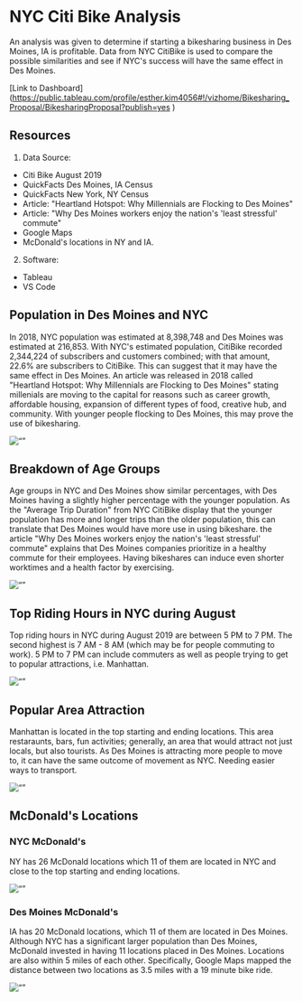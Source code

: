 # NYC Citi Bike Analysis
An analysis was given to determine if starting a bikesharing business in Des Moines, IA is profitable.  Data from NYC CitiBike is used to compare the possible similarities and see if NYC's success will have the same effect in Des Moines. 

[Link to Dashboard] (https://public.tableau.com/profile/esther.kim4056#!/vizhome/Bikesharing_Proposal/BikesharingProposal?publish=yes )  

## Resources
1. Data Source:
- Citi Bike August 2019
- QuickFacts Des Moines, IA Census
- QuickFacts New York, NY Census
- Article: "Heartland Hotspot: Why Millennials are Flocking to Des Moines"
- Article: "Why Des Moines workers enjoy the nation's 'least stressful' commute"
- Google Maps
- McDonald's locations in NY and IA.

2. Software:
- Tableau
- VS Code 

## Population in Des Moines and NYC
In 2018, NYC population was estimated at 8,398,748 and Des Moines was estimated at 216,853.  With NYC's estimated population, CitiBike recorded 2,344,224 of subscribers and customers combined;  with that amount, 22.6% are subscribers to CitiBike.  This can suggest that it may have the same effect in Des Moines.  An article was released in 2018 called "Heartland Hotspot: Why Millennials are Flocking to Des Moines" stating millenials are moving to the capital for reasons such as career growth, affordable housing, expansion of different types of food, creative hub, and community.  With younger people flocking to Des Moines, this may prove the use of bikesharing.

<img width=“500” alt=“” src="https://github.com/estherhk/Bike_Sharing/blob/master/images/population.png">

## Breakdown of Age Groups
Age groups in NYC and Des Moines show similar percentages, with Des Moines having a slightly higher percentage with the younger population.  As the "Average Trip Duration" from NYC CitiBike display that the younger population has more and longer trips than the older population, this can translate that Des Moines would have more use in using bikeshare. the article "Why Des Moines workers enjoy the nation's 'least stressful' commute" explains that Des Moines companies prioritize in a healthy commute for their employees.  Having bikeshares can induce even shorter worktimes and a health factor by exercising.

<img width=“500” alt=“” src="https://github.com/estherhk/Bike_Sharing/blob/master/images/age_groups.png">

## Top Riding Hours in NYC during August
Top riding hours in NYC during August 2019 are between 5 PM to 7 PM.  The second highest is 7 AM - 8 AM (which may be for people commuting to work).  5 PM to 7 PM can include commuters as well as people trying to get to popular attractions, i.e. Manhattan.

<img width=“500” alt=“” src="https://github.com/estherhk/Bike_Sharing/blob/master/images/peak_hours.png">

## Popular Area Attraction
Manhattan is located in the top starting and ending locations.  This area restaraunts, bars, fun activities; generally, an area that would attract not just locals, but also tourists.  As Des Moines is attracting more people to move to, it can have the same outcome of movement as NYC.  Needing easier ways to transport.

<img width=“500” alt=“” src="https://github.com/estherhk/Bike_Sharing/blob/master/images/popular_attractions.png">

## McDonald's Locations
### NYC McDonald's
NY has 26 McDonald locations which 11 of them are located in NYC and close to the top starting and ending locations.  

<img width=“500” alt=“” src="https://github.com/estherhk/Bike_Sharing/blob/master/images/NYC_Mcdonalds.png">

### Des Moines McDonald's
IA has 20 McDonald locations, which 11 of them are located in Des Moines.  Although NYC has a significant larger population than Des Moines, McDonald invested in having 11 locations placed in Des Moines.  Locations are also within 5 miles of each other.  Specifically, Google Maps mapped the distance between two locations as 3.5 miles with a 19 minute bike ride.

<img width=“500” alt=“” src="https://github.com/estherhk/Bike_Sharing/blob/master/images/DM_Mcdonald.png">
